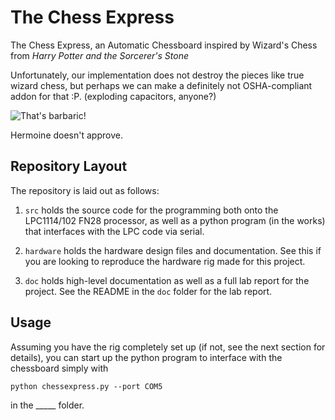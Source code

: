 # The Chess Express

The Chess Express, an Automatic Chessboard inspired by Wizard's Chess from _Harry Potter and the Sorcerer's Stone_

Unfortunately, our implementation does not destroy the pieces like true wizard chess, but perhaps we can make a definitely not OSHA-compliant addon for that :P. (exploding capacitors, anyone?)

![That's barbaric!](https://thumbs.gfycat.com/ThunderousAnnualBushsqueaker-small.gif)

Hermoine doesn't approve.

## Repository Layout

The repository is laid out as follows:

1. `src` holds the source code for the programming both onto the LPC1114/102 FN28 processor, as well as a python program (in the works) that interfaces with the LPC code via serial.

2. `hardware` holds the hardware design files and documentation. See this if you are looking to reproduce the hardware rig made for this project.

3. `doc` holds high-level documentation as well as a full lab report for the project. See the README in the `doc` folder for the lab report.

## Usage

Assuming you have the rig completely set up (if not, see the next section for details), you can start up the python program to interface with the chessboard simply with
```
python chessexpress.py --port COM5
```
in the _____ folder.
